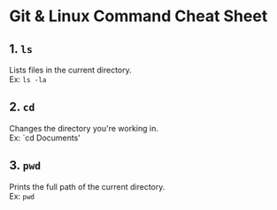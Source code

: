 # Git & Linux Command Cheat Sheet

## 1. `ls`
Lists files in the current directory.  
Ex: `ls -la`
## 2. `cd`
Changes the directory you're working in.  
Ex: `cd Documents'
## 3. `pwd`
Prints the full path of the current directory.  
Ex: `pwd`
